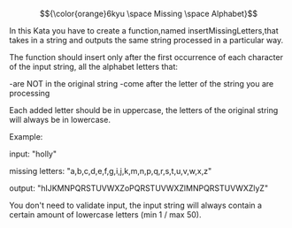 $${\color{orange}6kyu \space Missing \space Alphabet}$$ 

In this Kata you have to create a function,named insertMissingLetters,that takes in a string and outputs the same string processed in a particular way.

The function should insert only after the first occurrence of each character of the input string, all the alphabet letters that:

-are NOT in the original string
-come after the letter of the string you are processing

Each added letter should be in uppercase, the letters of the original string will always be in lowercase.

Example:

input: "holly"

missing letters: "a,b,c,d,e,f,g,i,j,k,m,n,p,q,r,s,t,u,v,w,x,z"

output: "hIJKMNPQRSTUVWXZoPQRSTUVWXZlMNPQRSTUVWXZlyZ"

You don't need to validate input, the input string will always contain a certain amount of lowercase letters (min 1 / max 50).

